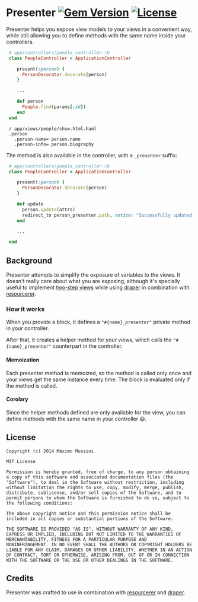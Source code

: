 Presenter [![Gem Version](https://badge.fury.io/rb/presenter_rails.svg)](http://badge.fury.io/rb/presenter_rails) [![License](https://img.shields.io/badge/license-MIT-blue.svg)](https://github.com/ElMassimo/presenter_rails/blob/master/LICENSE.txt)
=====================

Presenter helps you expose view models to your views in a convenient way, while
still allowing you to define methods with the same name inside your controllers.

```ruby
 # app/controllers/people_controller.rb
 class PeopleController < ApplicationController

    present(:person) {
      PersonDecorator.decorate(person)
    }

    ...

    def person
      People.find(params[:id])
    end
 end
```

```haml
 / app/views/people/show.html.haml
 .person
   .person-name= person.name
   .person-info= person.biography
```

The method is also available in the controller, with a `_presenter` suffix:
```ruby
 # app/controllers/people_controller.rb
 class PeopleController < ApplicationController

    present(:person) {
      PersonDecorator.decorate(person)
    }

    def update
      person.update(attrs)
      redirect_to person_presenter.path, notice: "Successfully updated."
    end

    ...

 end
```

## Background
Presenter attempts to simplify the exposure of variables to the views. It doesn't really care
about what you are exposing, although it's specially useful to implement [two-step views](http://martinfowler.com/eaaCatalog/twoStepView.html) while using
[draper](https://github.com/drapergem/draper) in combination with [resourcerer](https://github.com/ElMassimo/resourcerer).

### How it works

When you provide a block, it defines a `"#{name}_presenter"` private method in your controller.

After that, it creates a helper method for your views, which calls the `"#{name}_presenter"` counterpart in the controller.

#### Memoization
Each presenter method is memoized, so the method is called only once and your views get the same instance every time. The block is evaluated only if the method is called.

#### Corolary
Since the helper methods defined are only available for the view, you can define methods with the same name in your controller :smiley:.

License
--------

    Copyright (c) 2014 Máximo Mussini

    MIT License

    Permission is hereby granted, free of charge, to any person obtaining
    a copy of this software and associated documentation files (the
    "Software"), to deal in the Software without restriction, including
    without limitation the rights to use, copy, modify, merge, publish,
    distribute, sublicense, and/or sell copies of the Software, and to
    permit persons to whom the Software is furnished to do so, subject to
    the following conditions:

    The above copyright notice and this permission notice shall be
    included in all copies or substantial portions of the Software.

    THE SOFTWARE IS PROVIDED "AS IS", WITHOUT WARRANTY OF ANY KIND,
    EXPRESS OR IMPLIED, INCLUDING BUT NOT LIMITED TO THE WARRANTIES OF
    MERCHANTABILITY, FITNESS FOR A PARTICULAR PURPOSE AND
    NONINFRINGEMENT. IN NO EVENT SHALL THE AUTHORS OR COPYRIGHT HOLDERS BE
    LIABLE FOR ANY CLAIM, DAMAGES OR OTHER LIABILITY, WHETHER IN AN ACTION
    OF CONTRACT, TORT OR OTHERWISE, ARISING FROM, OUT OF OR IN CONNECTION
    WITH THE SOFTWARE OR THE USE OR OTHER DEALINGS IN THE SOFTWARE.


Credits
--------
Presenter was crafted to use in combination with [resourcerer](https://github.com/ElMassimo/resourcerer) and
[draper](https://github.com/drapergem/draper).
